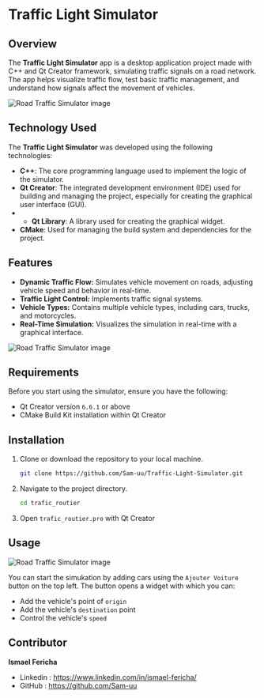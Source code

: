 # Traffic Light Simulator

## Overview

The **Traffic Light Simulator** app is a desktop application project made with C++ and Qt Creator framework, simulating traffic signals on a road network. The app helps visualize traffic flow, test basic traffic management, and understand how signals affect the movement of vehicles.

![Road Traffic Simulator image](./trafic_routier/picture1.png)

## Technology Used

The **Traffic Light Simulator** was developed using the following technologies:

- **C++**: The core programming language used to implement the logic of the simulator.
- **Qt Creator**: The integrated development environment (IDE) used for building and managing the project, especially for creating the graphical user interface (GUI).
- - **Qt Library**: A library used for creating the graphical widget.
- **CMake**: Used for managing the build system and dependencies for the project.

## Features

- **Dynamic Traffic Flow:** Simulates vehicle movement on roads, adjusting vehicle speed and behavior in real-time.
- **Traffic Light Control:** Implements traffic signal systems.
- **Vehicle Types:** Contains multiple vehicle types, including cars, trucks, and motorcycles.
- **Real-Time Simulation:** Visualizes the simulation in real-time with a graphical interface.

![Road Traffic Simulator image](./trafic_routier/picture2.png)

## Requirements

Before you start using the simulator, ensure you have the following:

- Qt Creator version `6.6.1` or above
- CMake Build Kit installation within Qt Creator

## Installation

1. Clone or download the repository to your local machine.

    ```bash
    git clone https://github.com/Sam-uu/Traffic-Light-Simulator.git
    ```

2. Navigate to the project directory.

    ```bash
    cd trafic_routier
    ```

3. Open `trafic_routier.pro` with Qt Creator

## Usage

![Road Traffic Simulator image](./trafic_routier/picture3.png)

You can start the simukation by adding cars using the `Ajouter Voiture` button on the top left.
The button opens a widget with which you can:

- Add the vehicle's point of `origin`
- Add the vehicle's `destination` point
- Control the vehicle's `speed`

## Contributor

**Ismael Fericha**
- Linkedin : https://www.linkedin.com/in/ismael-fericha/
- GitHub : https://github.com/Sam-uu
